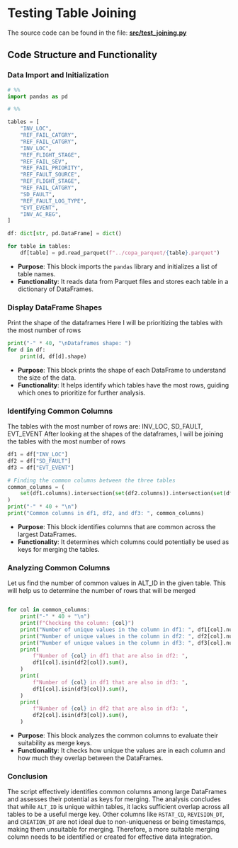 # Testing Table Joining


The source code can be found in the file: **[src/test_joining.py](../src/test_joining.py)**
## Code Structure and Functionality

### Data Import and Initialization

```python
# %%
import pandas as pd

# %%

tables = [
    "INV_LOC",
    "REF_FAIL_CATGRY",
    "REF_FAIL_CATGRY",
    "INV_LOC",
    "REF_FLIGHT_STAGE",
    "REF_FAIL_SEV",
    "REF_FAIL_PRIORITY",
    "REF_FAULT_SOURCE",
    "REF_FLIGHT_STAGE",
    "REF_FAIL_CATGRY",
    "SD_FAULT",
    "REF_FAULT_LOG_TYPE",
    "EVT_EVENT",
    "INV_AC_REG",
]

df: dict[str, pd.DataFrame] = dict()

for table in tables:
    df[table] = pd.read_parquet(f"../copa_parquet/{table}.parquet")
```

- **Purpose**: This block imports the `pandas` library and initializes a list of table names.
- **Functionality**: It reads data from Parquet files and stores each table in a dictionary of DataFrames.

### Display DataFrame Shapes
Print the shape of the dataframes
Here I will be prioritizing the tables with the most number of rows

```python
print("-" * 40, "\nDataframes shape: ")
for d in df:
    print(d, df[d].shape)
```

- **Purpose**: This block prints the shape of each DataFrame to understand the size of the data.
- **Functionality**: It helps identify which tables have the most rows, guiding which ones to prioritize for further analysis.

### Identifying Common Columns
The tables with the most number of rows are: INV_LOC, SD_FAULT, EVT_EVENT
After looking at the shapes of the dataframes, I will be joining the tables with the most number of rows

```python
df1 = df["INV_LOC"]
df2 = df["SD_FAULT"]
df3 = df["EVT_EVENT"]

# Finding the common columns between the three tables
common_columns = (
    set(df1.columns).intersection(set(df2.columns)).intersection(set(df3.columns))
)
print("-" * 40 + "\n")
print("Common columns in df1, df2, and df3: ", common_columns)
```

- **Purpose**: This block identifies columns that are common across the largest DataFrames.
- **Functionality**: It determines which columns could potentially be used as keys for merging the tables.

### Analyzing Common Columns
Let us find the number of common values in ALT_ID in the given table.
This will help us to determine the number of rows that will be merged

```python

for col in common_columns:
    print("-" * 40 + "\n")
    print(f"Checking the column: {col}")
    print("Number of unique values in the column in df1: ", df1[col].nunique())
    print("Number of unique values in the column in df2: ", df2[col].nunique())
    print("Number of unique values in the column in df3: ", df3[col].nunique())
    print(
        f"Number of {col} in df1 that are also in df2: ",
        df1[col].isin(df2[col]).sum(),
    )
    print(
        f"Number of {col} in df1 that are also in df3: ",
        df1[col].isin(df3[col]).sum(),
    )
    print(
        f"Number of {col} in df2 that are also in df3: ",
        df2[col].isin(df3[col]).sum(),
    )
```

- **Purpose**: This block analyzes the common columns to evaluate their suitability as merge keys.
- **Functionality**: It checks how unique the values are in each column and how much they overlap between the DataFrames.

### Conclusion

The script effectively identifies common columns among large DataFrames and assesses their potential as keys for merging. The analysis concludes that while `ALT_ID` is unique within tables, it lacks sufficient overlap across all tables to be a useful merge key. Other columns like `RSTAT_CD`, `REVISION_DT`, and `CREATION_DT` are not ideal due to non-uniqueness or being timestamps, making them unsuitable for merging. Therefore, a more suitable merging column needs to be identified or created for effective data integration.
